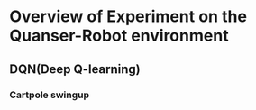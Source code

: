 # Overview of Experiment on the Quanser-Robot environment

## DQN(Deep Q-learning)

### Cartpole swingup





